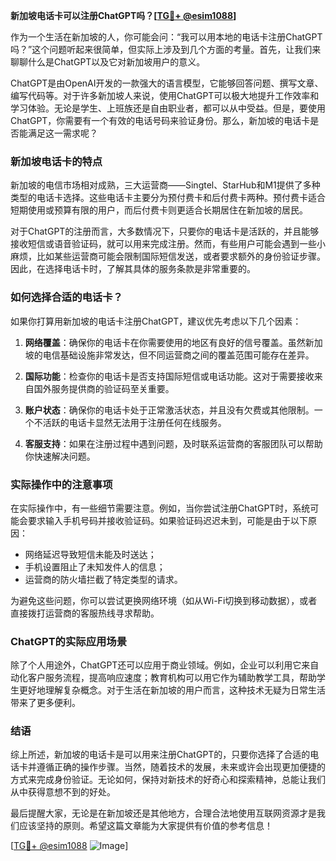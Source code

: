 **新加坡电话卡可以注册ChatGPT吗？[[TG💪+ @esim1088](https://t.me/s/esim1088)]**

作为一个生活在新加坡的人，你可能会问：“我可以用本地的电话卡注册ChatGPT吗？”这个问题听起来很简单，但实际上涉及到几个方面的考量。首先，让我们来聊聊什么是ChatGPT以及它对新加坡用户的意义。

ChatGPT是由OpenAI开发的一款强大的语言模型，它能够回答问题、撰写文章、编写代码等。对于许多新加坡人来说，使用ChatGPT可以极大地提升工作效率和学习体验。无论是学生、上班族还是自由职业者，都可以从中受益。但是，要使用ChatGPT，你需要有一个有效的电话号码来验证身份。那么，新加坡的电话卡是否能满足这一需求呢？

### 新加坡电话卡的特点

新加坡的电信市场相对成熟，三大运营商——Singtel、StarHub和M1提供了多种类型的电话卡选择。这些电话卡主要分为预付费卡和后付费卡两种。预付费卡适合短期使用或预算有限的用户，而后付费卡则更适合长期居住在新加坡的居民。

对于ChatGPT的注册而言，大多数情况下，只要你的电话卡是活跃的，并且能够接收短信或语音验证码，就可以用来完成注册。然而，有些用户可能会遇到一些小麻烦，比如某些运营商可能会限制国际短信发送，或者要求额外的身份验证步骤。因此，在选择电话卡时，了解其具体的服务条款是非常重要的。

### 如何选择合适的电话卡？

如果你打算用新加坡的电话卡注册ChatGPT，建议优先考虑以下几个因素：

1. **网络覆盖**：确保你的电话卡在你需要使用的地区有良好的信号覆盖。虽然新加坡的电信基础设施非常发达，但不同运营商之间的覆盖范围可能存在差异。
   
2. **国际功能**：检查你的电话卡是否支持国际短信或电话功能。这对于需要接收来自国外服务提供商的验证码至关重要。

3. **账户状态**：确保你的电话卡处于正常激活状态，并且没有欠费或其他限制。一个不活跃的电话卡显然无法用于注册任何在线服务。

4. **客服支持**：如果在注册过程中遇到问题，及时联系运营商的客服团队可以帮助你快速解决问题。

### 实际操作中的注意事项

在实际操作中，有一些细节需要注意。例如，当你尝试注册ChatGPT时，系统可能会要求输入手机号码并接收验证码。如果验证码迟迟未到，可能是由于以下原因：

- 网络延迟导致短信未能及时送达；
- 手机设置阻止了未知发件人的信息；
- 运营商的防火墙拦截了特定类型的请求。

为避免这些问题，你可以尝试更换网络环境（如从Wi-Fi切换到移动数据），或者直接拨打运营商的客服热线寻求帮助。

### ChatGPT的实际应用场景

除了个人用途外，ChatGPT还可以应用于商业领域。例如，企业可以利用它来自动化客户服务流程，提高响应速度；教育机构可以用它作为辅助教学工具，帮助学生更好地理解复杂概念。对于生活在新加坡的用户而言，这种技术无疑为日常生活带来了更多便利。

### 结语

综上所述，新加坡的电话卡是可以用来注册ChatGPT的，只要你选择了合适的电话卡并遵循正确的操作步骤。当然，随着技术的发展，未来或许会出现更加便捷的方式来完成身份验证。无论如何，保持对新技术的好奇心和探索精神，总能让我们从中获得意想不到的好处。

最后提醒大家，无论是在新加坡还是其他地方，合理合法地使用互联网资源才是我们应该坚持的原则。希望这篇文章能为大家提供有价值的参考信息！ 

[[TG💪+ @esim1088](https://t.me/s/esim1088) ![Image](https://i.postimg.cc/4NQfJmqS/Snipaste-2025-05-13-00-14-12.png)]